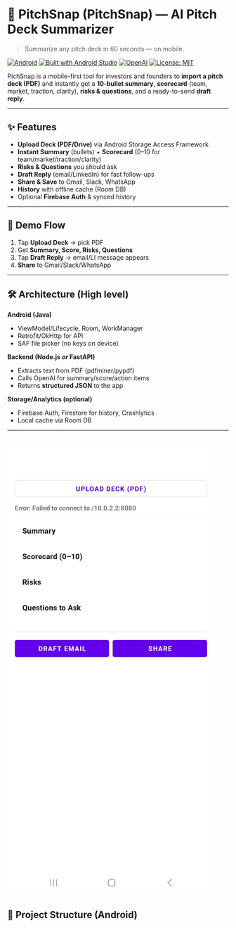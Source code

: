 # 📱 PitchSnap (PitchSnap) — AI Pitch Deck Summarizer
> Summarize any pitch deck in 60 seconds — on mobile.

[![Android](https://img.shields.io/badge/Android-Java-green.svg)](https://developer.android.com)
[![Built with Android Studio](https://img.shields.io/badge/Android%20Studio-Java-blue.svg)](https://developer.android.com/studio)
[![OpenAI](https://img.shields.io/badge/AI-OpenAI-black.svg)](https://platform.openai.com/)
[![License: MIT](https://img.shields.io/badge/License-MIT-yellow.svg)](#license)

PichSnap is a mobile-first tool for investors and founders to **import a pitch deck (PDF)** and instantly get a **10-bullet summary**, **scorecard** (team, market, traction, clarity), **risks & questions**, and a ready-to-send **draft reply**.

---

## ✨ Features
- **Upload Deck (PDF/Drive)** via Android Storage Access Framework
- **Instant Summary** (bullets) + **Scorecard** (0–10 for team/market/traction/clarity)
- **Risks & Questions** you should ask
- **Draft Reply** (email/LinkedIn) for fast follow-ups
- **Share & Save** to Gmail, Slack, WhatsApp
- **History** with offline cache (Room DB)
- Optional **Firebase Auth** & synced history

---

## 🧭 Demo Flow
1. Tap **Upload Deck** → pick PDF  
2. Get **Summary, Score, Risks, Questions**  
3. Tap **Draft Reply** → email/LI message appears  
4. **Share** to Gmail/Slack/WhatsApp

---

## 🛠️ Architecture (High level)
**Android (Java)**  
- ViewModel/Lifecycle, Room, WorkManager  
- Retrofit/OkHttp for API  
- SAF file picker (no keys on device)

**Backend (Node.js _or_ FastAPI)**  
- Extracts text from PDF (pdfminer/pypdf)  
- Calls OpenAI for summary/score/action items  
- Returns **structured JSON** to the app

**Storage/Analytics (optional)**  
- Firebase Auth, Firestore for history, Crashlytics  
- Local cache via Room DB

---
![Braydon's GitHub Banner](./pitchsnap.jpg)
---
## 📂 Project Structure (Android)

